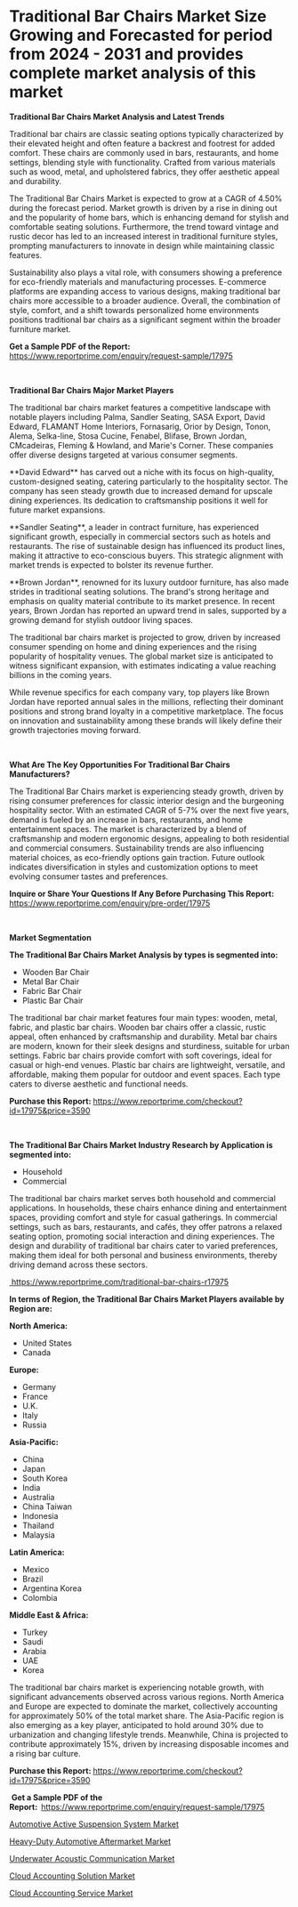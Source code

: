 <p><h1>Traditional Bar Chairs Market Size Growing and Forecasted for period from 2024 - 2031 and provides complete market analysis of this market</h1></p><p><strong>Traditional Bar Chairs Market Analysis and Latest Trends</strong></p>
<p><p>Traditional bar chairs are classic seating options typically characterized by their elevated height and often feature a backrest and footrest for added comfort. These chairs are commonly used in bars, restaurants, and home settings, blending style with functionality. Crafted from various materials such as wood, metal, and upholstered fabrics, they offer aesthetic appeal and durability.</p><p>The Traditional Bar Chairs Market is expected to grow at a CAGR of 4.50% during the forecast period. Market growth is driven by a rise in dining out and the popularity of home bars, which is enhancing demand for stylish and comfortable seating solutions. Furthermore, the trend toward vintage and rustic decor has led to an increased interest in traditional furniture styles, prompting manufacturers to innovate in design while maintaining classic features.</p><p>Sustainability also plays a vital role, with consumers showing a preference for eco-friendly materials and manufacturing processes. E-commerce platforms are expanding access to various designs, making traditional bar chairs more accessible to a broader audience. Overall, the combination of style, comfort, and a shift towards personalized home environments positions traditional bar chairs as a significant segment within the broader furniture market.</p></p>
<p><strong>Get a Sample PDF of the Report:&nbsp;</strong> <a href="https://www.reportprime.com/enquiry/request-sample/17975?utm_campaign=1134&utm_medium=2&utm_source=Github&utm_content=ia&utm_term=20112024&utm_id=traditional-bar-chairs">https://www.reportprime.com/enquiry/request-sample/17975</a></p>
<p>&nbsp;</p>
<p><strong>Traditional Bar Chairs Major Market Players</strong></p>
<p><p>The traditional bar chairs market features a competitive landscape with notable players including Palma, Sandler Seating, SASA Export, David Edward, FLAMANT Home Interiors, Fornasarig, Orior by Design, Tonon, Alema, Selka-line, Stosa Cucine, Fenabel, Blifase, Brown Jordan, CMcadeiras, Fleming & Howland, and Marie's Corner. These companies offer diverse designs targeted at various consumer segments.</p><p>**David Edward** has carved out a niche with its focus on high-quality, custom-designed seating, catering particularly to the hospitality sector. The company has seen steady growth due to increased demand for upscale dining experiences. Its dedication to craftsmanship positions it well for future market expansions.</p><p>**Sandler Seating**, a leader in contract furniture, has experienced significant growth, especially in commercial sectors such as hotels and restaurants. The rise of sustainable design has influenced its product lines, making it attractive to eco-conscious buyers. This strategic alignment with market trends is expected to bolster its revenue further.</p><p>**Brown Jordan**, renowned for its luxury outdoor furniture, has also made strides in traditional seating solutions. The brand's strong heritage and emphasis on quality material contribute to its market presence. In recent years, Brown Jordan has reported an upward trend in sales, supported by a growing demand for stylish outdoor living spaces.</p><p>The traditional bar chairs market is projected to grow, driven by increased consumer spending on home and dining experiences and the rising popularity of hospitality venues. The global market size is anticipated to witness significant expansion, with estimates indicating a value reaching billions in the coming years.</p><p>While revenue specifics for each company vary, top players like Brown Jordan have reported annual sales in the millions, reflecting their dominant positions and strong brand loyalty in a competitive marketplace. The focus on innovation and sustainability among these brands will likely define their growth trajectories moving forward.</p></p>
<p>&nbsp;</p>
<p><strong>What Are The Key Opportunities For Traditional Bar Chairs Manufacturers?</strong></p>
<p><p>The Traditional Bar Chairs market is experiencing steady growth, driven by rising consumer preferences for classic interior design and the burgeoning hospitality sector. With an estimated CAGR of 5-7% over the next five years, demand is fueled by an increase in bars, restaurants, and home entertainment spaces. The market is characterized by a blend of craftsmanship and modern ergonomic designs, appealing to both residential and commercial consumers. Sustainability trends are also influencing material choices, as eco-friendly options gain traction. Future outlook indicates diversification in styles and customization options to meet evolving consumer tastes and preferences.</p></p>
<p><strong>Inquire or Share Your Questions If Any Before Purchasing This Report:</strong> <a href="https://www.reportprime.com/enquiry/pre-order/17975?utm_campaign=1134&utm_medium=2&utm_source=Github&utm_content=ia&utm_term=20112024&utm_id=traditional-bar-chairs">https://www.reportprime.com/enquiry/pre-order/17975</a></p>
<p>&nbsp;</p>
<p><strong>Market Segmentation</strong></p>
<p><strong>The Traditional Bar Chairs Market Analysis by types is segmented into:</strong></p>
<p><ul><li>Wooden Bar Chair</li><li>Metal Bar Chair</li><li>Fabric Bar Chair</li><li>Plastic Bar Chair</li></ul></p>
<p><p>The traditional bar chair market features four main types: wooden, metal, fabric, and plastic bar chairs. Wooden bar chairs offer a classic, rustic appeal, often enhanced by craftsmanship and durability. Metal bar chairs are modern, known for their sleek designs and sturdiness, suitable for urban settings. Fabric bar chairs provide comfort with soft coverings, ideal for casual or high-end venues. Plastic bar chairs are lightweight, versatile, and affordable, making them popular for outdoor and event spaces. Each type caters to diverse aesthetic and functional needs.</p></p>
<p><strong>Purchase this Report:&nbsp;</strong><a href="https://www.reportprime.com/checkout?id=17975&price=3590&utm_campaign=1134&utm_medium=2&utm_source=Github&utm_content=ia&utm_term=20112024&utm_id=traditional-bar-chairs">https://www.reportprime.com/checkout?id=17975&price=3590</a></p>
<p>&nbsp;</p>
<p><strong>The Traditional Bar Chairs Market Industry Research by Application is segmented into:</strong></p>
<p><ul><li>Household</li><li>Commercial</li></ul></p>
<p><p>The traditional bar chairs market serves both household and commercial applications. In households, these chairs enhance dining and entertainment spaces, providing comfort and style for casual gatherings. In commercial settings, such as bars, restaurants, and cafés, they offer patrons a relaxed seating option, promoting social interaction and dining experiences. The design and durability of traditional bar chairs cater to varied preferences, making them ideal for both personal and business environments, thereby driving demand across these sectors.</p></p>
<p><a href="https://www.reportprime.com/traditional-bar-chairs-r17975?utm_campaign=1134&utm_medium=2&utm_source=Github&utm_content=ia&utm_term=20112024&utm_id=traditional-bar-chairs">&nbsp;https://www.reportprime.com/traditional-bar-chairs-r17975</a></p>
<p><strong>In terms of Region, the Traditional Bar Chairs Market Players available by Region are:</strong></p>
<p>
    <p> <strong> North America: </strong>
        <ul>
            <li>United States</li>
            <li>Canada</li>
        </ul>
        </p> 
    <p> <strong> Europe: </strong>
        <ul>
            <li>Germany</li>
            <li>France</li>
            <li>U.K.</li>
            <li>Italy</li>
            <li>Russia</li>
        </ul>
        </p> 
    <p> <strong> Asia-Pacific: </strong>
        <ul>
            <li>China</li>
            <li>Japan</li>
            <li>South Korea</li>
            <li>India</li>
            <li>Australia</li>
            <li>China Taiwan</li>
            <li>Indonesia</li>
            <li>Thailand</li>
            <li>Malaysia</li>
        </ul>
        </p> 
    <p> <strong> Latin America: </strong>
        <ul>
            <li>Mexico</li>
            <li>Brazil</li>
            <li>Argentina Korea</li>
            <li>Colombia</li>
        </ul>
        </p> 
    <p> <strong> Middle East & Africa: </strong>
        <ul>
            <li>Turkey</li>
            <li>Saudi</li>
            <li>Arabia</li>
            <li>UAE</li>
            <li>Korea</li>
        </ul>
    </p>
    </p>
<p><p>The traditional bar chairs market is experiencing notable growth, with significant advancements observed across various regions. North America and Europe are expected to dominate the market, collectively accounting for approximately 50% of the total market share. The Asia-Pacific region is also emerging as a key player, anticipated to hold around 30% due to urbanization and changing lifestyle trends. Meanwhile, China is projected to contribute approximately 15%, driven by increasing disposable incomes and a rising bar culture.</p></p>
<p><strong>Purchase this Report: </strong><a href="https://www.reportprime.com/checkout?id=17975&price=3590&utm_campaign=1134&utm_medium=2&utm_source=Github&utm_content=ia&utm_term=20112024&utm_id=traditional-bar-chairs">https://www.reportprime.com/checkout?id=17975&price=3590</a></p>
<p>&nbsp;<strong>Get a Sample PDF of the Report:&nbsp;&nbsp;</strong><a href="https://www.reportprime.com/enquiry/request-sample/17975?utm_campaign=1134&utm_medium=2&utm_source=Github&utm_content=ia&utm_term=20112024&utm_id=traditional-bar-chairs">https://www.reportprime.com/enquiry/request-sample/17975</a></p>
<p><strong></strong></p>
<p><p><a href="https://www.linkedin.com/pulse/automotive-active-suspension-system-market-drivers-challenges-skjzf?utm_campaign=1134&utm_medium=2&utm_source=Github&utm_content=ia&utm_term=20112024&utm_id=traditional-bar-chairs">Automotive Active Suspension System Market</a></p><p><a href="https://www.linkedin.com/pulse/analyzing-global-heavy-duty-automotive-aftermarket-market-growth-qwvzf?utm_campaign=1134&utm_medium=2&utm_source=Github&utm_content=ia&utm_term=20112024&utm_id=traditional-bar-chairs">Heavy-Duty Automotive Aftermarket Market</a></p><p><a href="https://www.linkedin.com/pulse/consumer-behavior-shifts-underwater-acoustic-communication-p57df?utm_campaign=1134&utm_medium=2&utm_source=Github&utm_content=ia&utm_term=20112024&utm_id=traditional-bar-chairs">Underwater Acoustic Communication Market</a></p><p><a href="https://issuu.com/reportprime-2/docs/cloud-accounting-solution-market-si_a9d20136fff672?utm_campaign=1134&utm_medium=2&utm_source=Github&utm_content=ia&utm_term=20112024&utm_id=traditional-bar-chairs">Cloud Accounting Solution Market</a></p><p><a href="https://issuu.com/reportprime-2/docs/cloud-accounting-service-market-siz_c1784054f63aae?utm_campaign=1134&utm_medium=2&utm_source=Github&utm_content=ia&utm_term=20112024&utm_id=traditional-bar-chairs">Cloud Accounting Service Market</a></p></p>